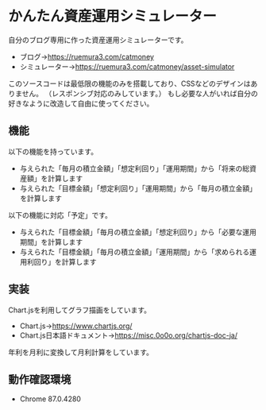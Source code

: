 # かんたん資産運用シミュレーター

自分のブログ専用に作った資産運用シミュレーターです。
* ブログ→<https://ruemura3.com/catmoney>
* シミュレーター→<https://ruemura3.com/catmoney/asset-simulator>

このソースコードは最低限の機能のみを搭載しており、CSSなどのデザインはありません。
（レスポンシブ対応のみしています。）
もし必要な人がいれば自分の好きなように改造して自由に使ってください。


## 機能

以下の機能を持っています。
* 与えられた「毎月の積立金額」「想定利回り」「運用期間」から「将来の総資産額」を計算します
* 与えられた「目標金額」「想定利回り」「運用期間」から「毎月の積立金額」を計算します

以下の機能に対応「予定」です。
* 与えられた「目標金額」「毎月の積立金額」「想定利回り」から「必要な運用期間」を計算します
* 与えられた「目標金額」「毎月の積立金額」「運用期間」から「求められる運用利回り」を計算します


## 実装

Chart.jsを利用してグラフ描画をしています。
* Chart.js→<https://www.chartjs.org/>
* Chart.js日本語ドキュメント→<https://misc.0o0o.org/chartjs-doc-ja/>

年利を月利に変換して月利計算をしています。


## 動作確認環境

* Chrome 87.0.4280